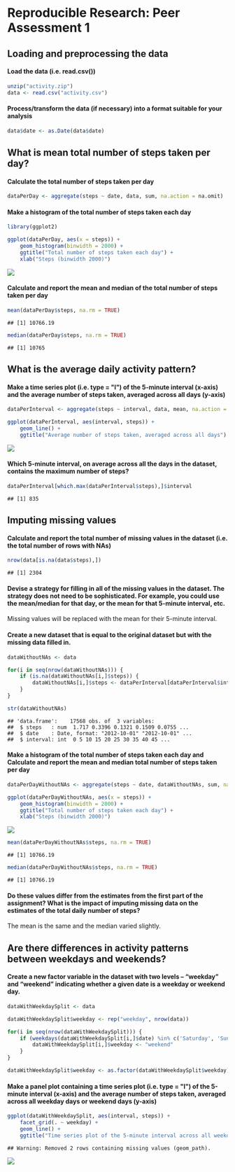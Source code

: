# Reproducible Research: Peer Assessment 1


## Loading and preprocessing the data

#### Load the data (i.e. read.csv())


```r
unzip("activity.zip")
data <- read.csv("activity.csv")
```

#### Process/transform the data (if necessary) into a format suitable for your analysis


```r
data$date <- as.Date(data$date)
```

## What is mean total number of steps taken per day?

#### Calculate the total number of steps taken per day


```r
dataPerDay <- aggregate(steps ~ date, data, sum, na.action = na.omit)
```

#### Make a histogram of the total number of steps taken each day


```r
library(ggplot2)

ggplot(dataPerDay, aes(x = steps)) +
	geom_histogram(binwidth = 2000) +
	ggtitle("Total number of steps taken each day") +
	xlab("Steps (binwidth 2000)")
```

![](PA1_template_files/figure-html/unnamed-chunk-4-1.png) 

#### Calculate and report the mean and median of the total number of steps taken per day


```r
mean(dataPerDay$steps, na.rm = TRUE)
```

```
## [1] 10766.19
```

```r
median(dataPerDay$steps, na.rm = TRUE)
```

```
## [1] 10765
```

## What is the average daily activity pattern?

#### Make a time series plot (i.e. type = "l") of the 5-minute interval (x-axis) and the average number of steps taken, averaged across all days (y-axis)


```r
dataPerInterval <- aggregate(steps ~ interval, data, mean, na.action = na.omit)

ggplot(dataPerInterval, aes(interval, steps)) +
	geom_line() +
	ggtitle("Average number of steps taken, averaged across all days")
```

![](PA1_template_files/figure-html/unnamed-chunk-6-1.png) 

#### Which 5-minute interval, on average across all the days in the dataset, contains the maximum number of steps?


```r
dataPerInterval[which.max(dataPerInterval$steps),]$interval
```

```
## [1] 835
```

## Imputing missing values

#### Calculate and report the total number of missing values in the dataset (i.e. the total number of rows with NAs)


```r
nrow(data[is.na(data$steps),])
```

```
## [1] 2304
```

#### Devise a strategy for filling in all of the missing values in the dataset. The strategy does not need to be sophisticated. For example, you could use the mean/median for that day, or the mean for that 5-minute interval, etc.

Missing values will be replaced with the mean for their 5-minute interval.

#### Create a new dataset that is equal to the original dataset but with the missing data filled in.


```r
dataWithoutNAs <- data

for(i in seq(nrow(dataWithoutNAs))) {
	if (is.na(dataWithoutNAs[i,]$steps)) {
		dataWithoutNAs[i,]$steps <- dataPerInterval[dataPerInterval$interval == dataWithoutNAs[i,]$interval,]$steps
	}
}

str(dataWithoutNAs)
```

```
## 'data.frame':	17568 obs. of  3 variables:
##  $ steps   : num  1.717 0.3396 0.1321 0.1509 0.0755 ...
##  $ date    : Date, format: "2012-10-01" "2012-10-01" ...
##  $ interval: int  0 5 10 15 20 25 30 35 40 45 ...
```

#### Make a histogram of the total number of steps taken each day and Calculate and report the mean and median total number of steps taken per day


```r
dataPerDayWithoutNAs <- aggregate(steps ~ date, dataWithoutNAs, sum, na.action = na.omit)

ggplot(dataPerDayWithoutNAs, aes(x = steps)) +
	geom_histogram(binwidth = 2000) +
	ggtitle("Total number of steps taken each day") +
	xlab("Steps (binwidth 2000)")
```

![](PA1_template_files/figure-html/unnamed-chunk-10-1.png) 

```r
mean(dataPerDayWithoutNAs$steps, na.rm = TRUE)
```

```
## [1] 10766.19
```

```r
median(dataPerDayWithoutNAs$steps, na.rm = TRUE)
```

```
## [1] 10766.19
```

#### Do these values differ from the estimates from the first part of the assignment? What is the impact of imputing missing data on the estimates of the total daily number of steps?

The mean is the same and the median varied slightly.

## Are there differences in activity patterns between weekdays and weekends?

#### Create a new factor variable in the dataset with two levels – “weekday” and “weekend” indicating whether a given date is a weekday or weekend day.


```r
dataWithWeekdaySplit <- data

dataWithWeekdaySplit$weekday <- rep("weekday", nrow(data))

for(i in seq(nrow(dataWithWeekdaySplit))) {
	if (weekdays(dataWithWeekdaySplit[i,]$date) %in% c('Saturday', 'Sunday')) {
		dataWithWeekdaySplit[i,]$weekday <- "weekend"
	}
}

dataWithWeekdaySplit$weekday <- as.factor(dataWithWeekdaySplit$weekday)
```

#### Make a panel plot containing a time series plot (i.e. type = "l") of the 5-minute interval (x-axis) and the average number of steps taken, averaged across all weekday days or weekend days (y-axis)


```r
ggplot(dataWithWeekdaySplit, aes(interval, steps)) +
	facet_grid(. ~ weekday) +
	geom_line() +
	ggtitle("Time series plot of the 5-minute interval across all weekday days or weekend days")
```

```
## Warning: Removed 2 rows containing missing values (geom_path).
```

![](PA1_template_files/figure-html/unnamed-chunk-12-1.png) 
